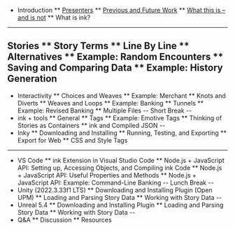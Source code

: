 * Introduction
** [Presenters](/introduction/presenters.md)
** [Previous and Future Work](/introduction/previousWork.md)
** [What this is – and is not](/introduction/whatThisIs.md)
** What is ink?
---
Stories
** Story Terms
** Line By Line
** Alternatives
** Example: Random Encounters
** Saving and Comparing Data
** Example: History Generation
---
* Interactivity
** Choices and Weaves
** Example: Merchant
** Knots and Diverts
** Weaves and Loops
** Example: Banking
** Tunnels
** Example: Revised Banking
** Multiple Files
--
Short Break
--
* ink + tools
** General
** Tags
** Example: Emotive Tags
** Thinking of Stories as Containers
** ink and Compiled JSON
--
* Inky
** Downloading and Installing
** Running, Testing, and Exporting
** Export for Web
** CSS and Style Tags
---
* VS Code
** ink Extension in Visual Studio Code
** Node.js + JavaScript API: Setting up, Accessing Objects, and Compiling ink Code
** Node.js + JavaScript API: Useful Properties and Methods
** Node.js + JavaScript API: Example: Command-Line Banking
--
Lunch Break
--
* Unity (2022.3.33f1 LTS)
** Downloading and Installing Plugin (Open UPM)
** Loading and Parsing Story Data
** Working with Story Data
--
* Unreal 5.4
** Downloading and Installing Plugin
** Loading and Parsing Story Data
** Working with Story Data
--
* Q&A
** Discussion
** Resources